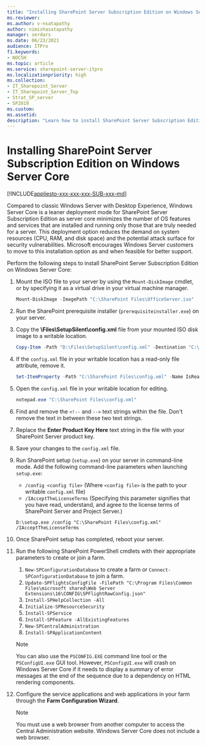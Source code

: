 ```yaml
---
title: "Installing SharePoint Server Subscription Edition on Windows Server Core"
ms.reviewer: 
ms.author: v-nsatapathy
author: nimishasatapathy
manager: serdars
ms.date: 06/23/2021
audience: ITPro
f1.keywords:
- NOCSH
ms.topic: article
ms.service: sharepoint-server-itpro
ms.localizationpriority: high
ms.collection:
- IT_Sharepoint_Server
- IT_Sharepoint_Server_Top
- Strat_SP_server
- SP2019
ms.custom: 
ms.assetid:
description: "Learn how to install SharePoint Server Subscription Edition on Windows Server Core."
---
```

    
# Installing SharePoint Server Subscription Edition on Windows Server Core
<a name="section1"> </a>

[!INCLUDE[appliesto-xxx-xxx-xxx-SUB-xxx-md](../includes/appliesto-xxx-xxx-xxx-SUB-xxx-md.md)]

Compared to classic Windows Server with Desktop Experience, Windows Server Core is a leaner deployment mode for SharePoint Server Subscription Edition as server core minimizes the number of OS features and services that are installed and running only those that are truly needed for a server. This deployment option reduces the demand on system resources (CPU, RAM, and disk space) and the potential attack surface for security vulnerabilities. Microsoft encourages Windows Server customers to move to this installation option as and when feasible for better support.

Perform the following steps to install SharePoint Server Subscription Edition on Windows Server Core:

1. Mount the ISO file to your server by using the `Mount-DiskImage` cmdlet, or by specifying it as a virtual drive in your virtual machine manager.
    ```powershell
    Mount-DiskImage -ImagePath "C:\SharePoint Files\OfficeServer.iso"
    ```
2. Run the SharePoint prerequisite installer (`prerequisiteinstaller.exe`) on your server.

3. Copy the **\Files\SetupSilent\config.xml** file from your mounted ISO disk image to a writable location.

    ```powershell
    Copy-Item -Path "D:\Files\SetupSilent\config.xml" -Destination "C:\SharePoint Files"
    ```

4. If the `config.xml` file in your writable location has a read-only file attribute, remove it.

    ```powershell
    Set-ItemProperty -Path "C:\SharePoint Files\config.xml" -Name IsReadOnly -Value $false
    ```

5. Open the `config.xml` file in your writable location for editing.

    ```powershell
    notepad.exe "C:\SharePoint Files\config.xml"
    ```

6. Find and remove the `<!--` and `-->` text strings within the file. Don't remove the text in between these two text strings.

7. Replace the **Enter Product Key Here** text string in the file with your SharePoint Server product key.

8. Save your changes to the `config.xml` file.
9. Run SharePoint setup (`setup.exe`) on your server in command-line mode. Add the following command-line parameters when launching `setup.exe`:
    - `/config <config file>` (Where `<config file>` is the path to your writable `config.xml` file)
    - `/IAcceptTheLicenseTerms` (Specifying this parameter signifies that you have read, understand, and agree to the license terms of SharePoint Server and Project Server.)
    ```
    D:\setup.exe /config "C:\SharePoint Files\config.xml" /IAcceptTheLicenseTerms
    ```

10. Once SharePoint setup has completed, reboot your server.

11. Run the following SharePoint PowerShell cmdlets with their appropriate parameters to create or join a farm.

    1. `New-SPConfigurationDatabase` to create a farm or `Connect-SPConfigurationDatabase` to join a farm.
    2. `Update-SPFlightsConfigFile -FilePath "C:\Program Files\Common Files\microsoft shared\Web Server Extensions\16\CONFIG\SPFlightRawConfig.json"`
    3. `Install-SPHelpCollection -All`
    4. `Initialize-SPResourceSecurity`
    5. `Install-SPService`
    6. `Install-SPFeature -AllExistingFeatures`
    7. `New-SPCentralAdministration`
    8. `Install-SPApplicationContent`

    > [!Note]
    > You can also use the `PSCONFIG.EXE` command line tool or the `PSConfigUI.exe` GUI tool. However, `PSConfigUI.exe` will crash on Windows Server Core if it needs to display a summary of error messages at the end of the sequence due to a dependency on HTML rendering components.

12. Configure the service applications and web applications in your farm through the **Farm Configuration Wizard**.

    > [!Note]
    > You must use a web browser from another computer to access the Central Administration website. Windows Server Core does not include a web browser.

